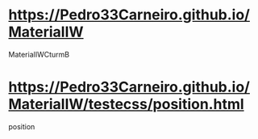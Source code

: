 # https://Pedro33Carneiro.github.io/MaterialIW
MaterialIWCturmB
# https://Pedro33Carneiro.github.io/MaterialIW/testecss/position.html
position
